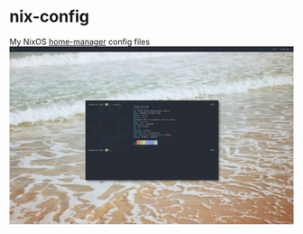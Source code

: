 # nix-config
My NixOS [home-manager](https://github.com/rycee/home-manager) config files
![screenshot](screenshot.png)
